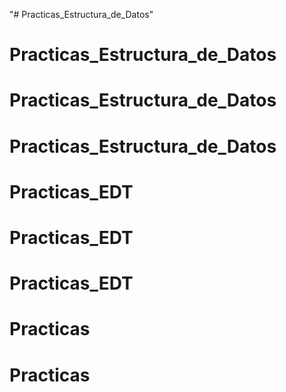 "# Practicas_Estructura_de_Datos" 
# Practicas_Estructura_de_Datos
# Practicas_Estructura_de_Datos
# Practicas_Estructura_de_Datos
# Practicas_EDT
# Practicas_EDT
# Practicas_EDT
# Practicas
# Practicas
